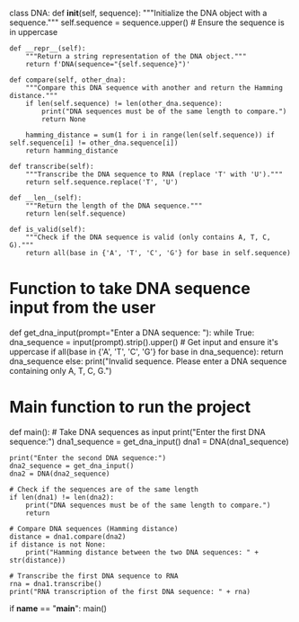 class DNA:
    def __init__(self, sequence):
        """Initialize the DNA object with a sequence."""
        self.sequence = sequence.upper()  # Ensure the sequence is in uppercase

    def __repr__(self):
        """Return a string representation of the DNA object."""
        return f'DNA(sequence="{self.sequence}")'

    def compare(self, other_dna):
        """Compare this DNA sequence with another and return the Hamming distance."""
        if len(self.sequence) != len(other_dna.sequence):
            print("DNA sequences must be of the same length to compare.")
            return None
        
        hamming_distance = sum(1 for i in range(len(self.sequence)) if self.sequence[i] != other_dna.sequence[i])
        return hamming_distance

    def transcribe(self):
        """Transcribe the DNA sequence to RNA (replace 'T' with 'U')."""
        return self.sequence.replace('T', 'U')

    def __len__(self):
        """Return the length of the DNA sequence."""
        return len(self.sequence)

    def is_valid(self):
        """Check if the DNA sequence is valid (only contains A, T, C, G)."""
        return all(base in {'A', 'T', 'C', 'G'} for base in self.sequence)

# Function to take DNA sequence input from the user
def get_dna_input(prompt="Enter a DNA sequence: "):
    while True:
        dna_sequence = input(prompt).strip().upper()  # Get input and ensure it's uppercase
        if all(base in {'A', 'T', 'C', 'G'} for base in dna_sequence):
            return dna_sequence
        else:
            print("Invalid sequence. Please enter a DNA sequence containing only A, T, C, G.")

# Main function to run the project
def main():
    # Take DNA sequences as input
    print("Enter the first DNA sequence:")
    dna1_sequence = get_dna_input()
    dna1 = DNA(dna1_sequence)

    print("Enter the second DNA sequence:")
    dna2_sequence = get_dna_input()
    dna2 = DNA(dna2_sequence)

    # Check if the sequences are of the same length
    if len(dna1) != len(dna2):
        print("DNA sequences must be of the same length to compare.")
        return

    # Compare DNA sequences (Hamming distance)
    distance = dna1.compare(dna2)
    if distance is not None:
        print("Hamming distance between the two DNA sequences: " + str(distance))

    # Transcribe the first DNA sequence to RNA
    rna = dna1.transcribe()
    print("RNA transcription of the first DNA sequence: " + rna)


if __name__ == "__main__":
    main()
